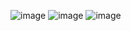![image](https://user-images.githubusercontent.com/38810840/113054093-4e0e6980-91a9-11eb-9cc0-dece486e3b4b.png)
![image](https://user-images.githubusercontent.com/38810840/113150265-2dd7bc80-9234-11eb-9229-d232ca0cddad.png)
![image](https://user-images.githubusercontent.com/38810840/113151658-970bff80-9235-11eb-8107-cd658409f750.png)

